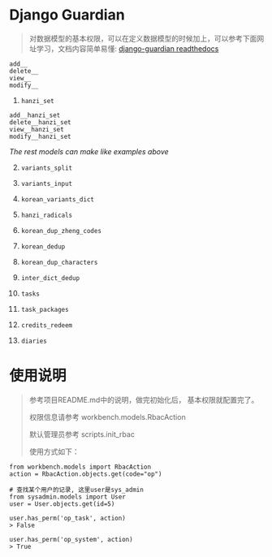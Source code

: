 Django Guardian
================

> 对数据模型的基本权限，可以在定义数据模型的时候加上，可以参考下面网址学习，文档内容简单易懂:
> [django-guardian readthedocs](http://django-guardian.readthedocs.io/en/stable/)

```text
add__
delete__
view__
modify__
```

1. `hanzi_set`

```text
add__hanzi_set
delete__hanzi_set
view__hanzi_set
modify__hanzi_set
```

*The rest models can make like examples above*

2. `variants_split`

3. `variants_input`

4. `korean_variants_dict`

5. `hanzi_radicals`

6. `korean_dup_zheng_codes`

7. `korean_dedup`

8. `korean_dup_characters`

9. `inter_dict_dedup`

10. `tasks`

11. `task_packages`

12. `credits_redeem`

13. `diaries`


# 使用说明

> 参考项目README.md中的说明，做完初始化后，
> 基本权限就配置完了。
> 
> 权限信息请参考 workbench.models.RbacAction
> 
> 默认管理员参考 scripts.init_rbac
> 
> 使用方式如下：

```
from workbench.models import RbacAction
action = RbacAction.objects.get(code="op")

# 查找某个用户的记录, 这里user是sys_admin
from sysadmin.models import User
user = User.objects.get(id=5) 

user.has_perm('op_task', action)
> False

user.has_perm('op_system', action)
> True
```